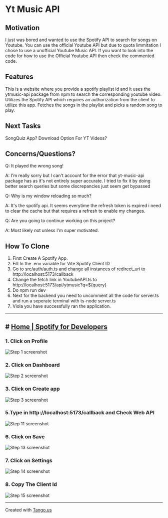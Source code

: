 # Yt Music API

## Motivation
I just was bored and wanted to use the Spotify API to search for songs on Youtube. You can use the official Youtube API but due to quota limmitation I chose to
use a unofficial Youtube Music API.
If you want to look into the code for how to use the Official Youtube API then check the commented code.

## Features
This is a website where you provide a spotify playlist id and it uses the ytmusic-api package from npm to search the corresponding youtube video.
Utilizes the Spotify API which requires an authorization from the client to utilize this app. 
Fetches the songs in the playlist and picks a random song to play. 

## Next Tasks
SongQuiz App?
Download Option For YT Videos?

## Concerns/Questions?
Q: It played the wrong song! 

A: I'm really sorry but I can't account for the error that yt-music-api package has as it's not entirely super accurate. I tried to fix it by doing better search queries but some discrepancies just seem 
   get bypassed

Q: Why is my window reloading so much?

A: It's the spotify api. It seems everytime the refresh token is expired i need to clear the cache but that requires a refresh to enable my changes.

Q: Are you going to continue working on this project?

A: Most likely not unless I'm super motivated.

## How To Clone
1. First Create A Spotify App.
2. Fill In the .env variable for Vite Spotify Client ID
3. Go to src/auth/auth.ts and change all instances of redirect_uri to http://localhost:5173/callback
4. Change the fetch link in YoutubeAPI.ts to http://localhost:5173/api/ytmusic?q=${query}
5. Do npm run dev
6. Next for the backend you need to uncomment all the code for server.ts and run a seperate terminal with ts-node server.ts
7. Viola you have successfully ran the application.

***




## # [Home | Spotify for Developers](https://developer.spotify.com/)


### 1. Click on Profile
![Step 1 screenshot](https://images.tango.us/workflows/7326e24e-95ff-4444-942f-b06c4d6826c3/steps/9cd2970b-9790-4179-a081-77fe83ecc66a/8e61ea52-5755-4b57-84d9-3218fa720fc3.png?crop=focalpoint&fit=crop&fp-x=0.9240&fp-y=0.0436&fp-z=2.7921&w=1200&border=2%2CF4F2F7&border-radius=8%2C8%2C8%2C8&border-radius-inner=8%2C8%2C8%2C8&blend-align=bottom&blend-mode=normal&blend-x=0&blend-w=1200&blend64=aHR0cHM6Ly9pbWFnZXMudGFuZ28udXMvc3RhdGljL21hZGUtd2l0aC10YW5nby13YXRlcm1hcmstdjIucG5n&mark-x=785&mark-y=31&m64=aHR0cHM6Ly9pbWFnZXMudGFuZ28udXMvc3RhdGljL2JsYW5rLnBuZz9tYXNrPWNvcm5lcnMmYm9yZGVyPTYlMkNGRjc0NDImdz0zMjImaD0xMjMmZml0PWNyb3AmY29ybmVyLXJhZGl1cz0xMA%3D%3D)


### 2. Click on Dashboard
![Step 2 screenshot](https://images.tango.us/workflows/7326e24e-95ff-4444-942f-b06c4d6826c3/steps/e57fe3ce-3714-4f8c-86bb-2325e0c9f260/2c272ae0-789d-49e0-b8e4-b3a3a5a91eec.png?crop=focalpoint&fit=crop&fp-x=0.9238&fp-y=0.1159&fp-z=2.7984&w=1200&border=2%2CF4F2F7&border-radius=8%2C8%2C8%2C8&border-radius-inner=8%2C8%2C8%2C8&blend-align=bottom&blend-mode=normal&blend-x=0&blend-w=1200&blend64=aHR0cHM6Ly9pbWFnZXMudGFuZ28udXMvc3RhdGljL21hZGUtd2l0aC10YW5nby13YXRlcm1hcmstdjIucG5n&mark-x=734&mark-y=184&m64=aHR0cHM6Ly9pbWFnZXMudGFuZ28udXMvc3RhdGljL2JsYW5rLnBuZz9tYXNrPWNvcm5lcnMmYm9yZGVyPTYlMkNGRjc0NDImdz00MjAmaD0xMjEmZml0PWNyb3AmY29ybmVyLXJhZGl1cz0xMA%3D%3D)


### 3. Click on Create app
![Step 3 screenshot](https://images.tango.us/workflows/7326e24e-95ff-4444-942f-b06c4d6826c3/steps/93449a9e-c5fd-4278-90bc-a19c5aa19a2c/22668e7b-f42e-4807-9428-04c7a3ba3517.png?crop=focalpoint&fit=crop&fp-x=0.9136&fp-y=0.2254&fp-z=2.7185&w=1200&border=2%2CF4F2F7&border-radius=8%2C8%2C8%2C8&border-radius-inner=8%2C8%2C8%2C8&blend-align=bottom&blend-mode=normal&blend-x=0&blend-w=1200&blend64=aHR0cHM6Ly9pbWFnZXMudGFuZ28udXMvc3RhdGljL21hZGUtd2l0aC10YW5nby13YXRlcm1hcmstdjIucG5n&mark-x=728&mark-y=308&m64=aHR0cHM6Ly9pbWFnZXMudGFuZ28udXMvc3RhdGljL2JsYW5rLnBuZz9tYXNrPWNvcm5lcnMmYm9yZGVyPTYlMkNGRjc0NDImdz0zODEmaD0xMzkmZml0PWNyb3AmY29ybmVyLXJhZGl1cz0xMA%3D%3D)

### 5.Type in http://localhost:5173/callback and Check Web API
![Step 11 screenshot](https://images.tango.us/workflows/7326e24e-95ff-4444-942f-b06c4d6826c3/steps/a3b57707-49e0-4868-8052-85213d0b200f/276f326f-5d18-4f58-8054-3c20475b444e.png?crop=focalpoint&fit=crop&fp-x=0.0709&fp-y=0.5545&fp-z=2.5847&w=1200&border=2%2CF4F2F7&border-radius=8%2C8%2C8%2C8&border-radius-inner=8%2C8%2C8%2C8&blend-align=bottom&blend-mode=normal&blend-x=0&blend-w=1200&blend64=aHR0cHM6Ly9pbWFnZXMudGFuZ28udXMvc3RhdGljL21hZGUtd2l0aC10YW5nby13YXRlcm1hcmstdjIucG5n&mark-x=85&mark-y=345&m64=aHR0cHM6Ly9pbWFnZXMudGFuZ28udXMvc3RhdGljL2JsYW5rLnBuZz9tYXNrPWNvcm5lcnMmYm9yZGVyPTYlMkNGRjc0NDImdz0yNzAmaD02NSZmaXQ9Y3JvcCZjb3JuZXItcmFkaXVzPTEw)


### 6. Click on Save
![Step 13 screenshot](https://images.tango.us/workflows/7326e24e-95ff-4444-942f-b06c4d6826c3/steps/18703825-eba6-4658-beb7-b83e7bff2ebc/0524f772-5391-4a01-a87d-64f641ae2914.png?crop=focalpoint&fit=crop&fp-x=0.0564&fp-y=0.8966&fp-z=2.6156&w=1200&border=2%2CF4F2F7&border-radius=8%2C8%2C8%2C8&border-radius-inner=8%2C8%2C8%2C8&blend-align=bottom&blend-mode=normal&blend-x=0&blend-w=1200&blend64=aHR0cHM6Ly9pbWFnZXMudGFuZ28udXMvc3RhdGljL21hZGUtd2l0aC10YW5nby13YXRlcm1hcmstdjIucG5n&mark-x=48&mark-y=484&m64=aHR0cHM6Ly9pbWFnZXMudGFuZ28udXMvc3RhdGljL2JsYW5rLnBuZz9tYXNrPWNvcm5lcnMmYm9yZGVyPTYlMkNGRjc0NDImdz0yNTgmaD0xMzQmZml0PWNyb3AmY29ybmVyLXJhZGl1cz0xMA%3D%3D)


### 7. Click on Settings
![Step 14 screenshot](https://images.tango.us/workflows/7326e24e-95ff-4444-942f-b06c4d6826c3/steps/092c758e-8875-481a-9c38-93ee99d44132/45225f69-9204-4f37-b1ae-f5fe379d8327.png?crop=focalpoint&fit=crop&fp-x=0.9212&fp-y=0.1591&fp-z=2.6487&w=1200&border=2%2CF4F2F7&border-radius=8%2C8%2C8%2C8&border-radius-inner=8%2C8%2C8%2C8&blend-align=bottom&blend-mode=normal&blend-x=0&blend-w=1200&blend64=aHR0cHM6Ly9pbWFnZXMudGFuZ28udXMvc3RhdGljL21hZGUtd2l0aC10YW5nby13YXRlcm1hcmstdjIucG5n&mark-x=783&mark-y=241&m64=aHR0cHM6Ly9pbWFnZXMudGFuZ28udXMvc3RhdGljL2JsYW5rLnBuZz9tYXNrPWNvcm5lcnMmYm9yZGVyPTYlMkNGRjc0NDImdz0zMzMmaD0xNTUmZml0PWNyb3AmY29ybmVyLXJhZGl1cz0xMA%3D%3D)


### 8. Copy The Client Id
![Step 15 screenshot](https://images.tango.us/workflows/7326e24e-95ff-4444-942f-b06c4d6826c3/steps/03f2df14-b250-4a32-81cf-d16defb81e9c/4a8992ad-50eb-470c-ab76-f8baf045a32b.png?crop=focalpoint&fit=crop&fp-x=0.2363&fp-y=0.4350&fp-z=1.4340&w=1200&border=2%2CF4F2F7&border-radius=8%2C8%2C8%2C8&border-radius-inner=8%2C8%2C8%2C8&blend-align=bottom&blend-mode=normal&blend-x=0&blend-w=1200&blend64=aHR0cHM6Ly9pbWFnZXMudGFuZ28udXMvc3RhdGljL21hZGUtd2l0aC10YW5nby13YXRlcm1hcmstdjIucG5n&mark-x=65&mark-y=342&m64=aHR0cHM6Ly9pbWFnZXMudGFuZ28udXMvc3RhdGljL2JsYW5rLnBuZz9tYXNrPWNvcm5lcnMmYm9yZGVyPTYlMkNGRjc0NDImdz02ODQmaD03MSZmaXQ9Y3JvcCZjb3JuZXItcmFkaXVzPTEw)

***
Created with [Tango.us](https://tango.us?utm_source=markdown&utm_medium=markdown&utm_campaign=workflow%20export%20links)
